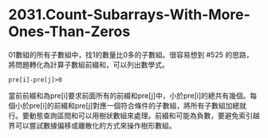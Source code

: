 # 2031.Count-Subarrays-With-More-Ones-Than-Zeros

01數組的所有子數組中，找1的數量比0多的子數組。很容易想到 #525 的思路，將問題轉化為計算子數組前綴和，可以列出數學式。

```
pre[i]-pre[j]>0
```

當前前綴和為pre[i]要求前面所有的前綴和pre[j]中，小於pre[i]的總共有幾個。每個小於pre[i]的前綴和pre[j]對應一個符合條件的子數組，將所有子數組加總就行。要動態查詢區間和可以用樹狀數組來處理。前綴和可能為負數，要避免索引越界可以嘗試數據偏移或離散化的方式來操作樹形數組。
